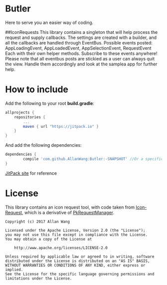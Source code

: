 # Butler
Here to serve you an easier way of coding.

##IconRequests
This library contains a singleton that will help process the request and supply callbacks.
The settings are created with a builder, and all the callbacks are handled through EventBus.
Possible events posted: AppLoadingEvent, AppLoadedEvent, AppSelectionEvent, RequestEvent
Each with their own helper methods. Subscribe to these events anywhere!
Please note that all eventbus posts are stickied as a user can always quit the view.
Handle them accordingly and look at the samplea app for further help.

# How to include

Add the following to your root **build.gradle**:

```gradle
allprojects {
	repositories {
		...
		maven { url "https://jitpack.io" }
	}
}
```

And add the following dependencies:

```gradle
dependencies {
        compile 'com.github.AllanWang:Butler:-SNAPSHOT' //Or a specific version/commit
}

```

[JitPack site](https://jitpack.io/#AllanWang/Butler) for reference



# License

This library contains an icon request tool, with code taken from [Icon-Request](https://github.com/afollestad/icon-request), which is a derivative of [PkRequestManager](https://github.com/Pkmmte/PkRequestManager).

```
Copyright (c) 2017 Allan Wang

Licensed under the Apache License, Version 2.0 (the "License");
you may not use this file except in compliance with the License.
You may obtain a copy of the License at

    http://www.apache.org/licenses/LICENSE-2.0

Unless required by applicable law or agreed to in writing, software
distributed under the License is distributed on an "AS IS" BASIS,
WITHOUT WARRANTIES OR CONDITIONS OF ANY KIND, either express or implied.
See the License for the specific language governing permissions and
limitations under the License.
```